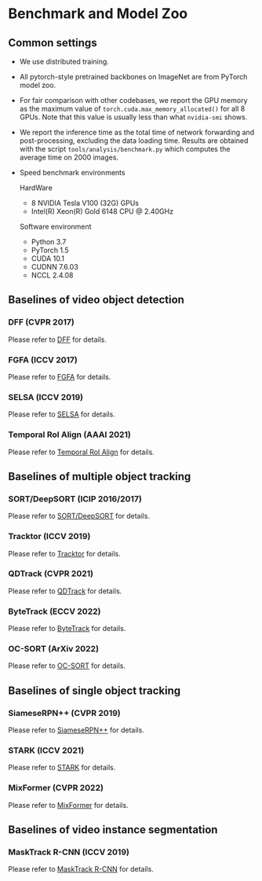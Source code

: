 # Benchmark and Model Zoo

## Common settings

- We use distributed training.

- All pytorch-style pretrained backbones on ImageNet are from PyTorch model zoo.

- For fair comparison with other codebases, we report the GPU memory as the maximum value of `torch.cuda.max_memory_allocated()` for all 8 GPUs. Note that this value is usually less than what `nvidia-smi` shows.

- We report the inference time as the total time of network forwarding and post-processing, excluding the data loading time. Results are obtained with the script `tools/analysis/benchmark.py` which computes the average time on 2000 images.

- Speed benchmark environments

  HardWare

  - 8 NVIDIA Tesla V100 (32G) GPUs
  - Intel(R) Xeon(R) Gold 6148 CPU @ 2.40GHz

  Software environment

  - Python 3.7
  - PyTorch 1.5
  - CUDA 10.1
  - CUDNN 7.6.03
  - NCCL 2.4.08

## Baselines of video object detection

### DFF (CVPR 2017)

Please refer to [DFF](https://github.com/open-mmlab/mmtracking/blob/master/configs/vid/dff) for details.

### FGFA (ICCV 2017)

Please refer to [FGFA](https://github.com/open-mmlab/mmtracking/blob/master/configs/vid/fgfa) for details.

### SELSA (ICCV 2019)

Please refer to [SELSA](https://github.com/open-mmlab/mmtracking/blob/master/configs/vid/selsa) for details.

### Temporal RoI Align (AAAI 2021)

Please refer to [Temporal RoI Align](https://github.com/open-mmlab/mmtracking/blob/master/configs/vid/temporal_roi_align) for details.

## Baselines of multiple object tracking

### SORT/DeepSORT (ICIP 2016/2017)

Please refer to [SORT/DeepSORT](https://github.com/open-mmlab/mmtracking/blob/master/configs/mot/deepsort) for details.

### Tracktor (ICCV 2019)

Please refer to [Tracktor](https://github.com/open-mmlab/mmtracking/blob/master/configs/mot/tracktor) for details.

### QDTrack (CVPR 2021)

Please refer to [QDTrack](https://github.com/open-mmlab/mmtracking/blob/master/configs/mot/qdtrack) for details.

### ByteTrack (ECCV 2022)

Please refer to [ByteTrack](https://github.com/open-mmlab/mmtracking/blob/master/configs/mot/bytetrack) for details.

### OC-SORT (ArXiv 2022)

Please refer to [OC-SORT](https://github.com/open-mmlab/mmtracking/blob/master/configs/mot/ocsort) for details.

## Baselines of single object tracking

### SiameseRPN++ (CVPR 2019)

Please refer to [SiameseRPN++](https://github.com/open-mmlab/mmtracking/blob/master/configs/sot/siamese_rpn) for details.

### STARK (ICCV 2021)

Please refer to [STARK](https://github.com/open-mmlab/mmtracking/blob/master/configs/sot/stark) for details.

### MixFormer (CVPR 2022)

Please refer to [MixFormer](https://github.com/open-mmlab/mmtracking/blob/master/configs/sot/mixformer) for details.

## Baselines of video instance segmentation

### MaskTrack R-CNN (ICCV 2019)

Please refer to [MaskTrack R-CNN](https://github.com/open-mmlab/mmtracking/blob/master/configs/vis/masktrack_rcnn) for details.
